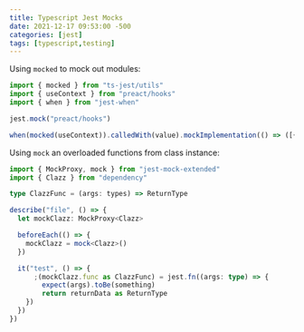 ```yaml
---
title: Typescript Jest Mocks
date: 2021-12-17 09:53:00 -500
categories: [jest]
tags: [typescript,testing]
---
```

Using `mocked` to mock out modules:

```typescript
import { mocked } from "ts-jest/utils"
import { useContext } from "preact/hooks"
import { when } from "jest-when"

jest.mock("preact/hooks")

when(mocked(useContext)).calledWith(value).mockImplementation(() => ([{ "HTTP_COOKIE({'cookieKey'})]": "cookie_value"}]))
```

Using `mock` an overloaded functions from class instance:
```typescript
import { MockProxy, mock } from "jest-mock-extended"
import { Clazz } from "dependency"

type ClazzFunc = (args: types) => ReturnType

describe("file", () => {
  let mockClazz: MockProxy<Clazz>

  beforeEach(() => {
    mockClazz = mock<Clazz>()
  })

  it("test", () => {
      ;(mockClazz.func as ClazzFunc) = jest.fn((args: type) => {
        expect(args).toBe(something)
        return returnData as ReturnType
    })
  })
})
```

